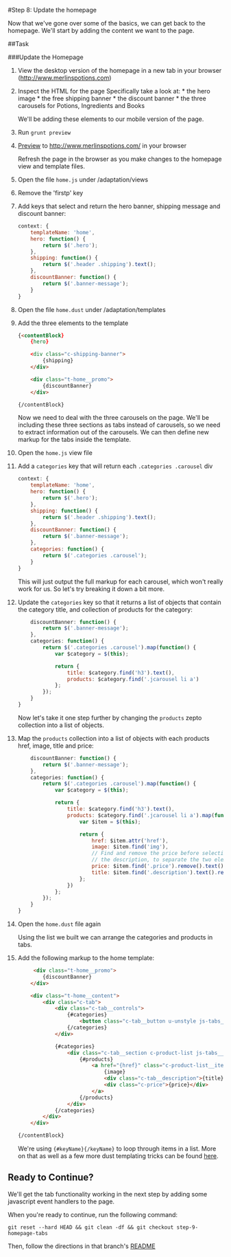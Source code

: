 #Step 8: Update the homepage

Now that we've gone over some of the basics, we can get back to the homepage. We'll start by adding the content we want to the page. 


##Task

###Update the Homepage

1. View the desktop version of the homepage in a new tab in your browser (http://www.merlinspotions.com)
2. Inspect the HTML for the page
    Specifically take a look at:
        * the hero image
        * the free shipping banner
        * the discount banner
        * the three carousels for Potions, Ingredients and Books

    We'll be adding these elements to our mobile version of the page.

3. Run `grunt preview`
4. [Preview](https://cloud.mobify.com/docs/adaptivejs/getting-started/new-project/#/start-adaptivejs-server)  to http://www.merlinspotions.com/ in your browser

    Refresh the page in the browser as you make changes to the homepage view and template files.


5. Open the file `home.js` under /adaptation/views
6. Remove the 'firstp' key
7. Add keys that select and return the hero banner, shipping message and discount banner:

    ```javascript
    context: {
        templateName: 'home',
        hero: function() {
            return $('.hero');
        },
        shipping: function() {
            return $('.header .shipping').text();
        },
        discountBanner: function() {
            return $('.banner-message');
        }
    }
    ```

8. Open the file `home.dust` under /adaptation/templates
9. Add the three elements to the template

    ```html
    {<contentBlock}
        {hero}

        <div class="c-shipping-banner">
            {shipping}
        </div>

        <div class="t-home__promo">
            {discountBanner}
        </div>

    {/contentBlock}
    ```

    Now we need to deal with the three carousels on the page. We'll be including these three sections as tabs instead of carousels, so we need to extract information out of the carousels. We can then define new markup for the tabs inside the template.

10. Open the `home.js` view file
11. Add a `categories` key that will return each `.categories .carousel` div

    ```javascript
    context: {
        templateName: 'home',
        hero: function() {
            return $('.hero');
        },
        shipping: function() {
            return $('.header .shipping').text();
        },
        discountBanner: function() {
            return $('.banner-message');
        },
        categories: function() {
            return $('.categories .carousel');
        }
    }
    ```

    This will just output the full markup for each carousel, which won't really work for us. So let's try breaking it down a bit more.

12. Update the `categories` key so that it returns a list of objects that contain the category title, and collection of products for the category:

    ```javascript
        discountBanner: function() {
            return $('.banner-message');
        },
        categories: function() {
            return $('.categories .carousel').map(function() {
                var $category = $(this);

                return {
                    title: $category.find('h3').text(),
                    products: $category.find('.jcarousel li a')
                };
            });
        }
    }
    ```

    Now let's take it one step further by changing the `products` zepto collection into a list of objects.

13. Map the `products` collection into a list of objects with each products href, image, title and price:

    ```javascript
        discountBanner: function() {
            return $('.banner-message');
        },
        categories: function() {
            return $('.categories .carousel').map(function() {
                var $category = $(this);

                return {
                    title: $category.find('h3').text(),
                    products: $category.find('.jcarousel li a').map(function() {
                        var $item = $(this);

                        return {
                            href: $item.attr('href'),
                            image: $item.find('img'),
                            // Find and remove the price before selecting
                            // the description, to separate the two elements
                            price: $item.find('.price').remove().text(),
                            title: $item.find('.description').text().replace(' - ', '')
                        };
                    })
                };
            });
        }
    }
    ```

14. Open the `home.dust` file again

    Using the list we built we can arrange the categories and products in tabs.

15. Add the following markup to the home template:

    ```html
         <div class="t-home__promo">
            {discountBanner}
        </div>

        <div class="t-home__content">
            <div class="c-tab">
                <div class="c-tab__controls">
                    {#categories}
                        <button class="c-tab__button u-unstyle js-tabs__header">{title}</button>
                    {/categories}
                </div>

                {#categories}
                    <div class="c-tab__section c-product-list js-tabs__sections">
                        {#products}
                            <a href="{href}" class="c-product-list__item">
                                {image}
                                <div class="c-tab__description">{title}</div>
                                <div class="c-price">{price}</div>
                            </a>
                        {/products}
                    </div>
                {/categories}
            </div>
        </div>

    {/contentBlock}
    ```

    We're using `{#keyName}{/keyName}` to loop through items in a list. More on that as well as a few more dust templating tricks can be found [here](https://cloud.mobify.com/docs/adaptivejs/adapting/dustjs-cheat-sheet).



## Ready to Continue?

We'll get the tab functionality working in the next step by adding some javascript event handlers to the page.

When you're ready to continue, run the following command:

```
git reset --hard HEAD && git clean -df && git checkout step-9-homepage-tabs
```

Then, follow the directions in that branch's [README](https://github.com/mobify/workshop--adaptivejs-site/blob/step-9-homepage-tabs/README.md)